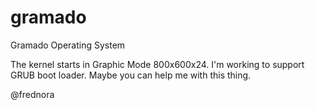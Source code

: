 # gramado
Gramado Operating System


The kernel starts in Graphic Mode 800x600x24.
I'm working to support GRUB boot loader. Maybe you can help me with this thing.

@frednora
